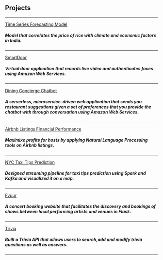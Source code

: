 ## Projects

---



[Time Series Forecasting Model](https://github.com/Roshni96/Rice_price_forecast)

<h5>Model that correlates the price of rice with climate and economic factors in India.</h5>


---
[SmartDoor](https://github.com/Roshni96/SmartDoor)
<h5>Virtual door application that records live video and authenticates faces using Amazon Web Services.</h5>

---
[Dining Concierge Chatbot](https://github.com/Roshni96/DiningChatbot)
<h5> A serverless, microservice-driven web application that sends you restaurant suggestions given a set of preferences
 that you provide the chatbot with through conversation using Amazon Web Services.</h5>


---
[Airbnb Listings Financial Performance](https://github.com/Roshni96/Airbnb_host_revenue_analysis)
<h5>Maximixe profits for hosts by applying Natural Language Processing tools on Airbnb listings.</h5>


---
[NYC Taxi Tips Prediction](https://github.com/Roshni96/NYC_Taxi_streaming)
<h5>Designed streaming pipeline for taxi tips prediction using Spark and Kafka and visualized it on a map.</h5>


---
[Fyuur](https://github.com/Roshni96/fyyur)
<h5>A concert booking website that facilitates the discovery and bookings of
 shows between local performing artists and venues in Flask.</h5>


---
[Trivia](https://github.com/Roshni96/Trivia_app)
<h5>Built a Trivia API that allows users to search,add and modify trivia questions as well as answers.</h5>





---

<!-- Remove above link if you don't want to attibute -->
